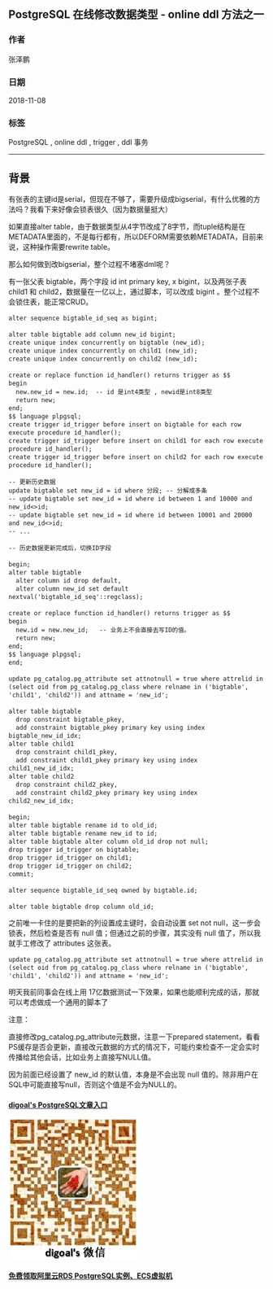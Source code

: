 ## PostgreSQL 在线修改数据类型 - online ddl 方法之一  
                                                                             
### 作者                                                                             
张泽鹏                                                                             
                                                                             
### 日期                                                                             
2018-11-08                                                                          
                                                                             
### 标签                                                                             
PostgreSQL , online ddl , trigger , ddl 事务              
                                                                             
----                                                                             
                                                                             
## 背景        
有张表的主键id是serial，但现在不够了，需要升级成bigserial，有什么优雅的方法吗？我看下来好像会锁表很久（因为数据量挺大）  
  
如果直接alter table，由于数据类型从4字节改成了8字节，而tuple结构是在METADATA里面的，不是每行都有，所以DEFORM需要依赖METADATA，目前来说，这种操作需要rewrite table。  
  
那么如何做到改bigserial，整个过程不堵塞dml呢？  
  
  
有一张父表 bigtable，两个字段 id int primary key, x bigint，以及两张子表 child1 和 child2，数据量在一亿以上，通过脚本，可以改成 bigint 。整个过程不会锁住表，能正常CRUD。  
  
```  
alter sequence bigtable_id_seq as bigint;  
  
alter table bigtable add column new_id bigint;  
create unique index concurrently on bigtable (new_id);  
create unique index concurrently on child1 (new_id);  
create unique index concurrently on child2 (new_id);  
  
create or replace function id_handler() returns trigger as $$  
begin  
  new.new_id = new.id;  -- id 是int4类型 , newid是int8类型   
  return new;  
end;  
$$ language plpgsql;  
create trigger id_trigger before insert on bigtable for each row execute procedure id_handler();  
create trigger id_trigger before insert on child1 for each row execute procedure id_handler();  
create trigger id_trigger before insert on child2 for each row execute procedure id_handler();  
  
-- 更新历史数据  
update bigtable set new_id = id where 分段; -- 分解成多条  
-- update bigtable set new_id = id where id between 1 and 10000 and new_id<>id;  
-- update bigtable set new_id = id where id between 10001 and 20000 and new_id<>id;  
-- ...  
  
-- 历史数据更新完成后，切换ID字段  
  
begin;  
alter table bigtable  
  alter column id drop default,  
  alter column new_id set default nextval('bigtable_id_seq'::regclass);  
  
create or replace function id_handler() returns trigger as $$  
begin  
  new.id = new.new_id;   -- 业务上不会直接去写ID的值。  
  return new;  
end;  
$$ language plpgsql;  
end;  
  
update pg_catalog.pg_attribute set attnotnull = true where attrelid in (select oid from pg_catalog.pg_class where relname in ('bigtable', 'child1', 'child2')) and attname = 'new_id';  
  
alter table bigtable  
  drop constraint bigtable_pkey,  
  add constraint bigtable_pkey primary key using index bigtable_new_id_idx;  
alter table child1  
  drop constraint child1_pkey,  
  add constraint child1_pkey primary key using index child1_new_id_idx;  
alter table child2  
  drop constraint child2_pkey,  
  add constraint child2_pkey primary key using index child2_new_id_idx;  
  
begin;  
alter table bigtable rename id to old_id;  
alter table bigtable rename new_id to id;  
alter table bigtable alter column old_id drop not null;  
drop trigger id_trigger on bigtable;  
drop trigger id_trigger on child1;  
drop trigger id_trigger on child2;  
commit;  
  
alter sequence bigtable_id_seq owned by bigtable.id;  
  
alter table bigtable drop column old_id;  
```  
  
之前唯一卡住的是要把新的列设置成主键时，会自动设置 set not null，这一步会锁表，然后检查是否有 null 值；但通过之前的步骤，其实没有 null 值了，所以我就手工修改了 attributes 这张表。  
  
```  
update pg_catalog.pg_attribute set attnotnull = true where attrelid in (select oid from pg_catalog.pg_class where relname in ('bigtable', 'child1', 'child2')) and attname = 'new_id';  
```  
  
明天我前同事会在线上用 17亿数据测试一下效果，如果也能顺利完成的话，那就可以考虑做成一个通用的脚本了  
  
注意：  
  
直接修改pg_catalog.pg_attribute元数据，注意一下prepared statement，看看PS缓存是否会更新，直接改元数据的方式的情况下，可能约束检查不一定会实时传播给其他会话，比如业务上直接写NULL值。  
  
因为前面已经设置了 new_id 的默认值，本身是不会出现 null 值的。除非用户在SQL中可能直接写null，否则这个值是不会为NULL的。  
  
  
  
  
  
  
  
  
  
  
  
  
  
  
  
  
  
#### [digoal's PostgreSQL文章入口](https://github.com/digoal/blog/blob/master/README.md "22709685feb7cab07d30f30387f0a9ae")
  
  
![digoal's weixin](../pic/digoal_weixin.jpg "f7ad92eeba24523fd47a6e1a0e691b59")
  
  
  
  
  
  
  
  
#### [免费领取阿里云RDS PostgreSQL实例、ECS虚拟机](https://www.aliyun.com/database/postgresqlactivity "57258f76c37864c6e6d23383d05714ea")
  
